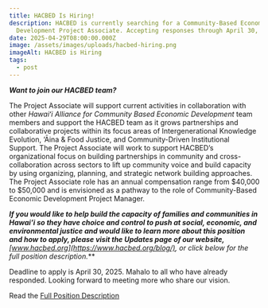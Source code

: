 ```yaml
---
title: HACBED Is Hiring!
description: HACBED is currently searching for a Community-Based Economic
  Development Project Associate. Accepting responses through April 30, 2025.
date: 2025-04-29T08:00:00.000Z
image: /assets/images/uploads/hacbed-hiring.png
imageAlt: HACBED is Hiring
tags:
  - post
---
```

***Want to join our HACBED team?***

The Project Associate will support current activities in collaboration with other *Hawaiʻi Alliance for Community Based Economic Development* team members and support the HACBED team as it grows partnerships and collaborative projects within its focus areas of Intergenerational Knowledge Evolution, ‘Āina & Food Justice, and Community-Driven Institutional Support. The Project Associate will work to support HACBED’s organizational focus on building partnerships in community and cross-collaboration across sectors to lift up community voice and build capacity by using organizing, planning, and strategic network building approaches. The Project Associate role has an annual compensation range from $40,000 to $50,000 and is envisioned as a pathway to the role of Community-Based Economic Development Project Manager.

***If you would like to help build the capacity of families and communities in Hawai’i so they have choice and control to push at social, economic, and environmental justice and would like to learn more about this position and how to apply, please visit the Updates page of our website,** [www.hacbed.org](https://www.hacbed.org/blog/)**, or click below for the full position description.***

Deadline to apply is April 30, 2025. Mahalo to all who have already responded. Looking forward to meeting more who share our vision.



Read the [Full Position Description](https://drive.google.com/file/d/1TkmKee88mxXpgN9aig5JBmN_zujh3gc8/view?usp=drive_link)

[](https://drive.google.com/file/d/1TkmKee88mxXpgN9aig5JBmN_zujh3gc8/view?usp=drive_link)
